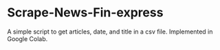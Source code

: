 # Scrape-News-Fin-express
A simple script to get articles, date, and title in a csv file. Implemented in Google Colab.
